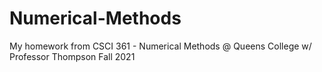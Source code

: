 # Numerical-Methods
My homework from CSCI 361 - Numerical Methods @ Queens College w/ Professor Thompson
Fall 2021
